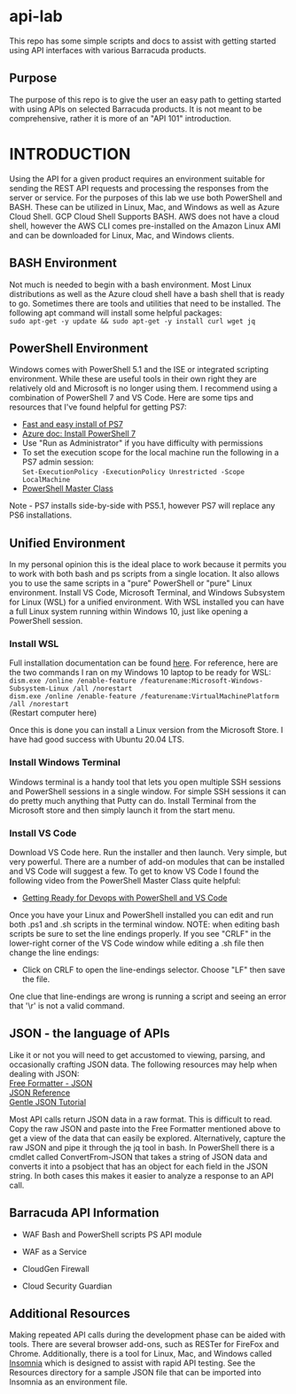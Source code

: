 # api-lab
This repo has some simple scripts and docs to assist with getting started using API interfaces with various Barracuda products. 

## Purpose
The purpose of this repo is to give the user an easy path to getting started with using APIs on selected Barracuda products. It is not meant to be comprehensive, rather it is more of an "API 101" introduction. 

# INTRODUCTION
Using the API for a given product requires an environment suitable for sending the REST API requests and processing the responses from the server or service. For the purposes of this lab we use both PowerShell and BASH. These can be utilized in Linux, Mac, and Windows as well as Azure Cloud Shell. GCP Cloud Shell Supports BASH. AWS does not have a cloud shell, however the AWS CLI comes pre-installed on the Amazon Linux AMI and can be downloaded for Linux, Mac, and Windows clients.

## BASH Environment
Not much is needed to begin with a bash environment. Most Linux distributions as well as the Azure cloud shell have a bash shell that is ready to go. Sometimes there are tools and utilities that need to be installed. The following apt command will install some helpful packages:  
    `sudo apt-get -y update && sudo apt-get -y install curl wget jq`

## PowerShell Environment
Windows comes with PowerShell 5.1 and the ISE or integrated scripting environment. While these are useful tools in their own right they are relatively old and Microsoft is no longer using them. I recommend using a combination of PowerShell 7 and VS Code. Here are some tips and resources that I've found helpful for getting PS7:
* [Fast and easy install of PS7](https://www.thomasmaurer.ch/2019/07/how-to-install-and-update-powershell-7/)
* [Azure doc: Install PowerShell 7](https://docs.microsoft.com/en-us/powershell/scripting/install/installing-powershell?view=powershell-7)
* Use "Run as Administrator" if you have difficulty with permissions
* To set the execution scope for the local machine run the following in a PS7 admin session:  
    `Set-ExecutionPolicy -ExecutionPolicy Unrestricted -Scope LocalMachine`
* [PowerShell Master Class](https://www.youtube.com/playlist?list=PLlVtbbG169nFq_hR7FcMYg32xsSAObuq8)

Note - PS7 installs side-by-side with PS5.1, however PS7 will replace any PS6 installations.

## Unified Environment
In my personal opinion this is the ideal place to work because it permits you to work with both bash and ps scripts from a single location. It also allows you to use the same scripts in a "pure" PowerShell or "pure" Linux environment. Install VS Code, Microsoft Terminal, and Windows Subsystem for Linux (WSL) for a unified environment. With WSL installed you can have a full Linux system running within Windows 10, just like opening a PowerShell session. 

### Install WSL
Full installation documentation can be found [here](https://docs.microsoft.com/en-us/windows/wsl/install-win10). For reference, here are the two commands I ran on my Windows 10 laptop to be ready for WSL:  
`dism.exe /online /enable-feature /featurename:Microsoft-Windows-Subsystem-Linux /all /norestart`  
`dism.exe /online /enable-feature /featurename:VirtualMachinePlatform /all /norestart`  
(Restart computer here)  

Once this is done you can install a Linux version from the Microsoft Store. I have had good success with Ubuntu 20.04 LTS.

### Install Windows Terminal
Windows terminal is a handy tool that lets you open multiple SSH sessions and PowerShell sessions in a single window. For simple SSH sessions it can do pretty much anything that Putty can do. Install Terminal from the Microsoft store and then simply launch it from the start menu.

### Install VS Code
Download VS Code here. Run the installer and then launch. Very simple, but very powerful. There are a number of add-on modules that can be installed and VS Code will suggest a few. To get to know VS Code I found the following video from the PowerShell Master Class quite helpful:
* [Getting Ready for Devops with PowerShell and VS Code](https://www.youtube.com/watch?v=yavDKHV-OOI&list=PLlVtbbG169nFq_hR7FcMYg32xsSAObuq8&index=6&t=1728s)

Once you have your Linux and PowerShell installed you can edit and run both .ps1 and .sh scripts in the terminal window. NOTE: when editing bash scripts be sure to set the line endings properly. If you see "CRLF" in the lower-right corner of the VS Code window while editing a .sh file then change the line endings:
* Click on CRLF to open the line-endings selector. Choose "LF" then save the file.

One clue that line-endings are wrong is running a script and seeing an error that '\r' is not a valid command. 

## JSON - the language of APIs
Like it or not you will need to get accustomed to viewing, parsing, and occasionally crafting JSON data.
The following resources may help when dealing with JSON:  
[Free Formatter - JSON](https://www.freeformatter.com/json-validator.html)  
[JSON Reference](https://www.json.org/json-en.html)  
[Gentle JSON Tutorial](https://restfulapi.net/introduction-to-json/)  

Most API calls return JSON data in a raw format. This is difficult to read. Copy the raw JSON and paste into the Free Formatter mentioned above to get a view of the data that can easily be explored. Alternatively, capture the raw JSON and pipe it through the jq tool in bash. In PowerShell there is a cmdlet called ConvertFrom-JSON that takes a string of JSON data and converts it into a psobject that has an object for each field in the JSON string. In both cases this makes it easier to analyze a response to an API call.

## Barracuda API Information
* WAF
Bash and PowerShell scripts
PS API module

* WAF as a Service

* CloudGen Firewall

* Cloud Security Guardian

## Additional Resources

Making repeated API calls during the development phase can be aided with tools. There are several browser add-ons, such as RESTer for FireFox and Chrome. Additionally, there is a tool for Linux, Mac, and Windows called [Insomnia](https://support.insomnia.rest/) which is designed to assist with rapid API testing. See the Resources directory for a sample JSON file that can be imported into Insomnia as an environment file.